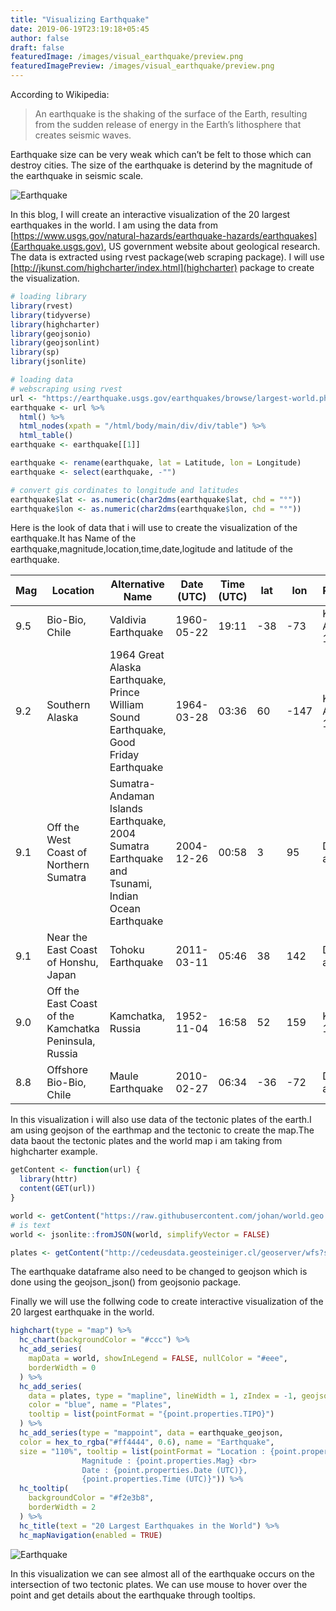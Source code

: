 ```yaml
---
title: "Visualizing Earthquake"
date: 2019-06-19T23:19:18+05:45
author: false
draft: false
featuredImage: /images/visual_earthquake/preview.png
featuredImagePreview: /images/visual_earthquake/preview.png
---
```


According to Wikipedia:

> An earthquake is the shaking of the surface of the Earth, resulting from the sudden release of energy in the Earth’s lithosphere that creates seismic waves.

Earthquake size can be very weak which can’t be felt to those which can destroy cities. The size of the earthquake is deterind by the magnitude of the earthquake in seismic scale.


![Earthquake](/images/visual_earthquake/earthquake.jpg)

In this blog, I will create an interactive visualization of the 20 largest earthquakes in the world. I am using the data from [https://www.usgs.gov/natural-hazards/earthquake-hazards/earthquakes](Earthquake.usgs.gov), US government website about geological research. The data is extracted using rvest package(web scraping package). I will use [http://jkunst.com/highcharter/index.html](highcharter) package to create the visualization.

```R
# loading library
library(rvest)
library(tidyverse)
library(highcharter)
library(geojsonio)
library(geojsonlint)
library(sp)
library(jsonlite)

# loading data
# webscraping using rvest 
url <- "https://earthquake.usgs.gov/earthquakes/browse/largest-world.php"
earthquake <- url %>%
  html() %>%
  html_nodes(xpath = "/html/body/main/div/div/table") %>%
  html_table()
earthquake <- earthquake[[1]]

earthquake <- rename(earthquake, lat = Latitude, lon = Longitude)
earthquake <- select(earthquake, -"")

# convert gis cordinates to longitude and latitudes
earthquake$lat <- as.numeric(char2dms(earthquake$lat, chd = "°"))
earthquake$lon <- as.numeric(char2dms(earthquake$lon, chd = "°"))
```

Here is the look of data that i will use to create the visualization of the earthquake.It has Name of the earthquake,magnitude,location,time,date,logitude and latitude of the earthquake.


| Mag |	Location |	Alternative Name |	Date (UTC) | 	Time (UTC) |	lat |	lon |	References |
| ----- | ----- | ----- | ----- | ----- | ----- | ----- | ----- |
| 9.5 |	Bio-Bio, Chile |	Valdivia Earthquake |	1960-05-22 |	19:11 |	-38 |	-73 |	Kanamori & Anderson, 1975 |
| 9.2	| Southern Alaska |	1964 Great Alaska Earthquake, Prince William Sound Earthquake, Good Friday Earthquake |	1964-03-28 |	03:36	| 60	| -147 |	Kanamori & Anderson, 1975 |
| 9.1 | Off the West Coast of Northern Sumatra |	Sumatra-Andaman Islands Earthquake, 2004 Sumatra Earthquake and Tsunami, Indian Ocean Earthquake |	2004-12-26 |	00:58 |	3 |	95 |	Duputel et al., 2012 |
|9.1 |	Near the East Coast of Honshu, Japan |	Tohoku Earthquake |	2011-03-11 |	05:46 |	38 |	142 |	Duputel et al., 2012 |
|9.0 |	Off the East Coast of the Kamchatka Peninsula, Russia| 	Kamchatka, Russia |	1952-11-04 |16:58	 | 52 |	159 |	Kanamori, 1976 |
|8.8 |	Offshore Bio-Bio, Chile |	Maule Earthquake |	2010-02-27 |	06:34	|-36 |	-72 |	Duputel et al., 2012 |


In this visualization i will also use data of the tectonic plates of the earth.I am using geojson of the earthmap and the tectonic to create the map.The data baout the tectonic plates and the world map i am taking from highcharter example.

```R
getContent <- function(url) {
  library(httr)
  content(GET(url))
}

world <- getContent("https://raw.githubusercontent.com/johan/world.geo.json/master/countries.geo.json")
# is text
world <- jsonlite::fromJSON(world, simplifyVector = FALSE)

plates <- getContent("http://cedeusdata.geosteiniger.cl/geoserver/wfs?srsName=EPSG%3A4326&typename=geonode%3Amundo_limites_placas&outputFormat=json&version=1.0.0&service=WFS&request=GetFeature")
```

The earthquake dataframe also need to be changed to geojson which is done using the geojson_json() from geojsonio package.

Finally we will use the follwing code to create interactive visualization of the 20 largest earthquake in the world.

```R
highchart(type = "map") %>%
  hc_chart(backgroundColor = "#ccc") %>%
  hc_add_series(
    mapData = world, showInLegend = FALSE, nullColor = "#eee",
    borderWidth = 0
  ) %>%
  hc_add_series(
    data = plates, type = "mapline", lineWidth = 1, zIndex = -1, geojson = TRUE,
    color = "blue", name = "Plates",
    tooltip = list(pointFormat = "{point.properties.TIPO}")
  ) %>%
  hc_add_series(type = "mappoint", data = earthquake_geojson,
  color = hex_to_rgba("#ff4444", 0.6), name = "Earthquake", 
  size = "110%", tooltip = list(pointFormat = "Location : {point.properties.Location} <br>
                Magnitude : {point.properties.Mag} <br>
                Date : {point.properties.Date (UTC)},
                {point.properties.Time (UTC)}")) %>%
  hc_tooltip(
    backgroundColor = "#f2e3b8",
    borderWidth = 2
  ) %>%
  hc_title(text = "20 Largest Earthquakes in the World") %>%
  hc_mapNavigation(enabled = TRUE)
```

![Earthquake](/images/visual_earthquake/earthquake.gif)

In this visualization we can see almost all of the earthquake occurs on the intersection of two tectonic plates. We can use mouse to hover over the point and get details about the earthquake through tooltips.